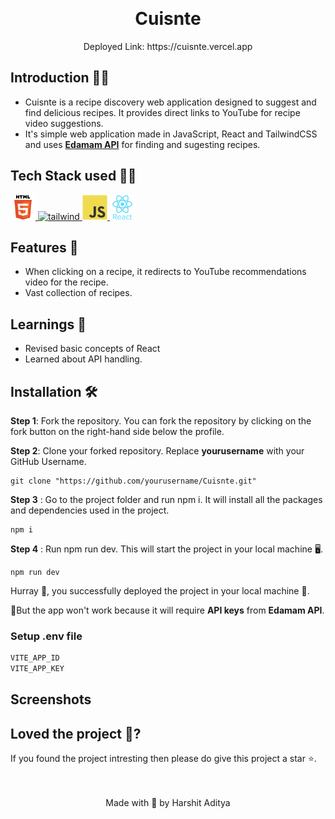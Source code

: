 <p align='center'><img src='' width="250" ></p>
<h1 align='center'>Cuisnte</h1> 
<p align='center'>Deployed Link: https://cuisnte.vercel.app  </p>

## Introduction 🐱‍💻

- Cuisnte is a recipe discovery web application designed to suggest and find delicious recipes. It provides direct links to YouTube for recipe video suggestions.
- It's simple web application made in JavaScript, React and TailwindCSS and uses <a href="https://www.edamam.com">**Edamam API**</a> for finding and sugesting recipes.

## Tech Stack used 👨‍💻

<a href="https://www.w3.org/html/" target="_blank"> <img src="https://raw.githubusercontent.com/devicons/devicon/master/icons/html5/html5-original-wordmark.svg" alt="html5" width="40" height="40"/> </a><a href="https://tailwindcss.com/" target="_blank"> <img src="https://www.vectorlogo.zone/logos/tailwindcss/tailwindcss-icon.svg" alt="tailwind" width="40" height="40"/> </a>    <a href="https://developer.mozilla.org/en-US/docs/Web/JavaScript" target="_blank" rel="noreferrer"> <img src="https://raw.githubusercontent.com/devicons/devicon/master/icons/javascript/javascript-original.svg" alt="javascript" width="40" height="40"/> </a>  <a href="https://reactjs.org/" target="_blank"> <img src="https://raw.githubusercontent.com/devicons/devicon/master/icons/react/react-original-wordmark.svg" alt="react" width="40" height="40"/> </a>  

## Features 🧰

- When clicking on a recipe, it redirects to YouTube recommendations video for the recipe. 
- Vast collection of recipes.
  
## Learnings 📝

- Revised basic concepts of React
- Learned about API handling.
  
## Installation 🛠️
  **Step 1**: Fork the repository. You can fork the repository by clicking on the fork button on the right-hand side below the profile.<br> 

  **Step 2**: Clone your forked repository. Replace **yourusername** with your GitHub Username. 
  
  ```
git clone "https://github.com/yourusername/Cuisnte.git"
``` 
  **Step 3** : Go to the project folder and run npm i. It will install all the packages and dependencies used in the project. 
  
  ```
npm i
``` 
  **Step 4** : Run npm run dev. This will start the project in your local machine 🖥️.  
  
  ```
npm run dev
``` 
Hurray 🥳, you successfully deployed the project in your local machine 🎉.  

🚨But the app won't work because it will require **API keys** from **Edamam API**.

 ### Setup .env file

```js
VITE_APP_ID
VITE_APP_KEY
``` 

  ## Screenshots  



  ## Loved the project 💖? 
  
  If you found the project intresting then please do give this project a star ⭐. 
  <br> <br> <br>
   <p align="center" width="100%">
   Made with 💖 by Harshit Aditya   
</p>
